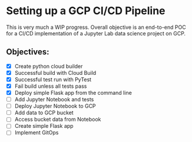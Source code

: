 # Setting up a GCP CI/CD Pipeline

This is very much a WIP progress. Overall objective is an end-to-end POC for a CI/CD
implementation of a Jupyter Lab  data science project on GCP.

## Objectives:

- [x] Create python cloud builder
- [x] Successful build with Cloud Build
- [x] Successful test run with PyTest
- [x] Fail build unless all tests pass
- [x] Deploy simple Flask app from the command line
- [ ] Add Jupyter Notebook and tests
- [ ] Deploy Jupyter Notebook to GCP
- [ ] Add data to GCP bucket
- [ ] Access bucket data from Notebook
- [ ] Create simple Flask app
- [ ] Implement GitOps
